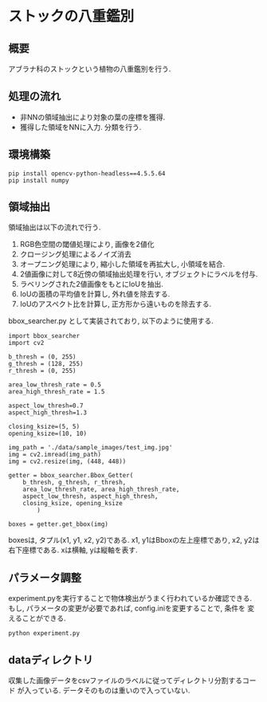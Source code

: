 # ストックの八重鑑別
## 概要
アブラナ科のストックという植物の八重鑑別を行う.  

## 処理の流れ
- 非NNの領域抽出により対象の葉の座標を獲得. 
- 獲得した領域をNNに入力. 分類を行う. 

## 環境構築
```
pip install opencv-python-headless==4.5.5.64
pip install numpy
```

## 領域抽出
領域抽出は以下の流れで行う. 
1. RGB色空間の閾値処理により, 画像を2値化
2. クロージング処理によるノイズ消去
3. オープニング処理により, 縮小した領域を再拡大し, 小領域を結合. 
4. 2値画像に対して8近傍の領域抽出処理を行い, オブジェクトにラベルを付与. 
5. ラベリングされた2値画像をもとにIoUを抽出.
6. IoUの面積の平均値を計算し, 外れ値を除去する. 
7. IoUのアスペクト比を計算し, 正方形から遠いものを除去する. 

bbox_searcher.py として実装されており, 以下のように使用する. 

```
import bbox_searcher
import cv2

b_thresh = (0, 255)
g_thresh = (128, 255)
r_thresh = (0, 255)

area_low_thresh_rate = 0.5
area_high_thresh_rate = 1.5

aspect_low_thresh=0.7
aspect_high_thresh=1.3

closing_ksize=(5, 5)
opening_ksize=(10, 10)

img_path = './data/sample_images/test_img.jpg'
img = cv2.imread(img_path)
img = cv2.resize(img, (448, 448))

getter = bbox_searcher.Bbox_Getter(
    b_thresh, g_thresh, r_thresh,
    area_low_thresh_rate, area_high_thresh_rate,
    aspect_low_thresh, aspect_high_thresh,
    closing_ksize, opening_ksize
        )

boxes = getter.get_bbox(img)
```
boxesは, タプル(x1, y1, x2, y2)である. x1, y1はBboxの左上座標であり, 
x2, y2は右下座標である. xは横軸, yは縦軸を表す. 

## パラメータ調整
experiment.pyを実行することで物体検出がうまく行われているか確認できる.
もし, パラメータの変更が必要であれば, config.iniを変更することで, 条件を
変えることができる.

```
python experiment.py
```

## dataディレクトリ
収集した画像データをcsvファイルのラベルに従ってディレクトリ分割するコード
が入っている. データそのものは重いので入っていない. 